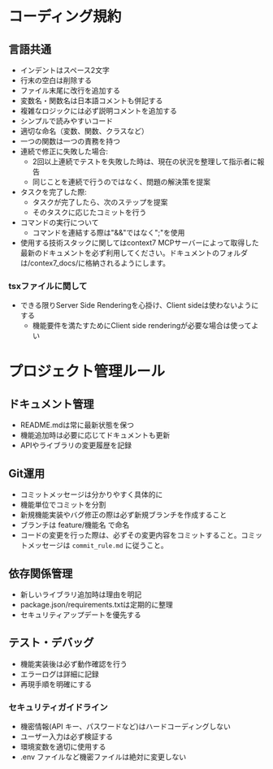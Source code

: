 # コーディング規約

## 言語共通
- インデントはスペース2文字
- 行末の空白は削除する
- ファイル末尾に改行を追加する
- 変数名・関数名は日本語コメントも併記する
- 複雑なロジックには必ず説明コメントを追加する
- シンプルで読みやすいコード
- 適切な命名（変数、関数、クラスなど）
- 一つの関数は一つの責務を持つ
- 連続で修正に失敗した場合:
    - 2回以上連続でテストを失敗した時は、現在の状況を整理して指示者に報告
    - 同じことを連続で行うのではなく、問題の解決策を提案
- タスクを完了した際:
    - タスクが完了したら、次のステップを提案
    - そのタスクに応じたコミットを行う
- コマンドの実行について
    - コマンドを連結する際は"&&"ではなく";"を使用
- 使用する技術スタックに関してはcontext7 MCPサーバーによって取得した最新のドキュメントを必ず利用してください。ドキュメントのフォルダは/contex7_docs/に格納されるようにします。

### tsxファイルに関して
- できる限りServer Side Renderingを心掛け、Client sideは使わないようにする
  - 機能要件を満たすためにClient side renderingが必要な場合は使ってよい

# プロジェクト管理ルール

## ドキュメント管理
- README.mdは常に最新状態を保つ
- 機能追加時は必要に応じてドキュメントも更新
- APIやライブラリの変更履歴を記録

## Git運用
- コミットメッセージは分かりやすく具体的に
- 機能単位でコミットを分割
- 新規機能実装やバグ修正の際は必ず新規ブランチを作成すること
- ブランチは feature/機能名 で命名
- コードの変更を行った際は、必ずその変更内容をコミットすること。コミットメッセージは `commit_rule.md` に従うこと。

## 依存関係管理
- 新しいライブラリ追加時は理由を明記
- package.json/requirements.txtは定期的に整理
- セキュリティアップデートを優先する

## テスト・デバッグ
- 機能実装後は必ず動作確認を行う
- エラーログは詳細に記録
- 再現手順を明確にする

### セキュリティガイドライン
- 機密情報(API キー、パスワードなど)はハードコーディングしない
- ユーザー入力は必ず検証する
- 環境変数を適切に使用する
- .env ファイルなど機密ファイルは絶対に変更しない